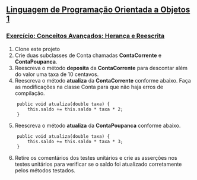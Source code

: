 ## [Linguagem de Programação Orientada a Objetos 1](https://rodrigonoll.github.io/aula/lpoo-1.html)

### [Exercício: Conceitos Avançados: Herança e Reescrita](https://rodrigonoll.github.io/aula/java-avancado/#/3)

1. Clone este projeto
2. Crie duas subclasses de Conta chamadas **ContaCorrente** e **ContaPoupanca**.
3. Reescreva o método **deposita** da **ContaCorrente** para descontar além do valor uma taxa de 10 centavos.
4. Reescreva o método **atualiza** da **ContaCorrente** conforme abaixo. Faça as modificações na classe Conta para que não haja erros de compilação.
```
	public void atualiza(double taxa) {
		this.saldo += this.saldo * taxa * 2;
	}
```
5. Reescreva o método **atualiza** da **ContaPoupanca** conforme abaixo. 
```
	public void atualiza(double taxa) {
		this.saldo += this.saldo * taxa * 3;
	}
```
6. Retire os comentários dos testes unitários e crie as asserções nos testes unitários para verificar se o saldo foi atualizado corretamente pelos métodos testados.

